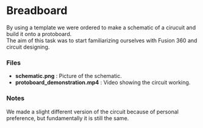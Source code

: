 # Breadboard
By using a template we were ordered to make a schematic of a cirucuit and build it onto a protoboard.    
The aim of this task was to start familiarizing ourselves with Fusion 360 and circuit designing.

### Files
+ **schematic.png** : Picture of the schematic.
+ **protoboard_demonstration.mp4** : Video showing the circuit working.

### Notes
We made a slight different version of the circuit because of personal preference, but fundamentally it is still the same. 

